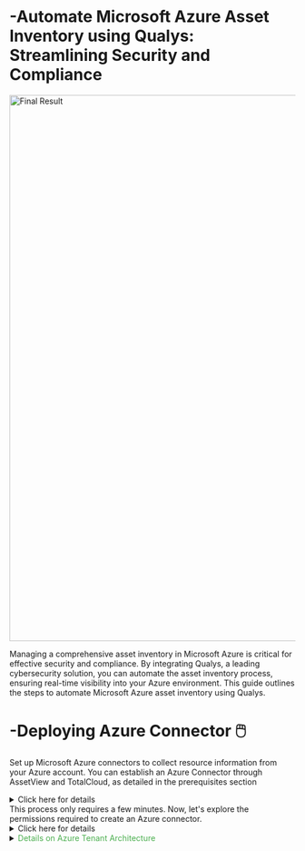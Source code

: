 # -Automate Microsoft Azure Asset Inventory using Qualys: Streamlining Security and Compliance
<img width="961" alt="Final Result" src="https://github.com/sunny4lab-project/-Automate-Microsoft-Azure-Asset-Inventory-using-Qualys/assets/139194279/1540da60-c780-4899-9fcb-c2aba871625c">


Managing a comprehensive asset inventory in Microsoft Azure is critical for effective security and compliance. By integrating Qualys, a leading cybersecurity solution, you can automate the asset inventory process, ensuring real-time visibility into your Azure environment. This guide outlines the steps to automate Microsoft Azure asset inventory using Qualys.

# -Deploying Azure Connector 🖱️

Set up Microsoft Azure connectors to collect resource information from your Azure account. You can establish an Azure Connector through AssetView and TotalCloud, as detailed in the prerequisites section<details> <summary> Click here for details</summary>
# -Pre-requisites :smile:
Before you create an Azure connector, ensure that you have the following permissions:
 - :book:Assign Azure Active Directory permissions to register an application with your Azure
Active Directory
- :book:Checking Azure Subscription Permissions to assign the application to a role in your
Azure subscription</details>
This process only requires a few minutes. Now, let's explore the permissions required to create an Azure connector.
<details><summary>Click here for details</summary>
# -Step 1: Azure Integration Setup


# - 🧭Navigate to Azure Integration:

💁 The integration between Qualys and Microsoft Azure typically involves the configuration of Azure connectors in Qualys. This integration allows Qualys to gather information about your Azure resources for security and compliance assessments. 

ℹ️ Setting up Authentication in Azure connectors in Qualys requires that you provide the necessary Azure credentials, including Subscription ID, Application (Client) ID, Client Secret, and Directory (Tenant) ID.

# Here are the key steps and components involved in Azure integration with Qualys:

- ▶️Log on to the Microsoft Azure console and Search "Microsoft Entra ID" <img width="646" alt="Microsoft entra ID search" src="https://github.com/sunny4lab-project/-Automate-Microsoft-Azure-Asset-Inventory-using-Qualys/assets/139194279/29c5a477-67c7-4462-a04d-1bb61db0df2e">

- ▶️ On the Navigation Panel on the left, scroll down and Click App Registrations > New Registration.
<img width="419" alt="App Registration" src="https://github.com/sunny4lab-project/-Automate-Microsoft-Azure-Asset-Inventory-using-Qualys/assets/139194279/8c41640c-a78f-4441-952c-b5bd8f47481c">

- ▶️ Click on the "New Registration" with the + sign. <img width="783" alt="New Registration" src="https://github.com/sunny4lab-project/-Automate-Microsoft-Azure-Asset-Inventory-using-Qualys/assets/139194279/0b76d242-1091-4264-aa24-fb0d55a4d9f0">

- ▶️ Provide the following details: A name for the application and also select the Supported account types: directory for single Tenant, Multi-Tenant. Also, Click on "Register" when done.<img width="749" alt="Register an application" src="https://github.com/sunny4lab-project/-Automate-Microsoft-Azure-Asset-Inventory-using-Qualys/assets/139194279/02076576-5a2e-4620-9142-249e6cf20b1e">

- ▶️ Navigate to the Registered app by selecting the "all application" button as shown on below
<img width="950" alt="Navigate to App Registration" src="https://github.com/sunny4lab-project/-Automate-Microsoft-Azure-Asset-Inventory-using-Qualys/assets/139194279/54c35a12-29b7-4047-b661-18914a3d8404"> For example: I will select the "IOT" app I created.
- ▶️ Navigate to the Menu panel to your left and select "API Permissions" and then Click on the "Add Permission" button<img width="820" alt="API Permissions1" src="https://github.com/sunny4lab-project/-Automate-Microsoft-Azure-Asset-Inventory-using-Qualys/assets/139194279/f2459961-3d3a-4302-bc81-cc8a0fbb166d">
- ▶️ Select "Azure Service Management"<img width="677" alt="API Request" src="https://github.com/sunny4lab-project/-Automate-Microsoft-Azure-Asset-Inventory-using-Qualys/assets/139194279/a74956b3-9c86-4d78-9537-73bcb4aad6dd">
- ▶️  Select user impersonation permission and click Add permissions. <img width="680" alt="Add Permissions" src="https://github.com/sunny4lab-project/-Automate-Microsoft-Azure-Asset-Inventory-using-Qualys/assets/139194279/932058b8-345d-449b-93b4-4fcd47553a8c">
- ▶️ Select the application that you created and click on "Certificate & Secrte" ➡️ Click on the "New Client secret" button. Add Descriptions and select the expiry duration of your choice. Then, click the "Add" button 🔘. Note:- Make sure to copy the key value immediately and save it in your notepad⌚.  <img width="560" alt="Add Certificate and Secret" src="https://github.com/sunny4lab-project/-Automate-Microsoft-Azure-Asset-Inventory-using-Qualys/assets/139194279/cb3976b1-09e7-434f-a322-06ad06053100">

# Step 2: 

# Access Qualys Platform:

- 👨‍💻Log in to your Qualys account and access the platform.<img width="961" alt="Qualys Login screen " src="https://github.com/sunny4lab-project/-Automate-Microsoft-Azure-Asset-Inventory-using-Qualys/assets/139194279/a7a33272-234d-4c48-9a67-cedb6854de61">

- ➡️Click on the Connector app on the menu bar to your Left.<img width="509" alt="navigate to the connector app" src="https://github.com/sunny4lab-project/-Automate-Microsoft-Azure-Asset-Inventory-using-Qualys/assets/139194279/b24eac47-0b83-4417-9a0e-3fa115e68418">
- ▶️ Select the Cloud service you wish to connect to. In this case it's going to be "Azure Connector" <img width="954" alt="cloud connector selection" src="https://github.com/sunny4lab-project/-Automate-Microsoft-Azure-Asset-Inventory-using-Qualys/assets/139194279/967b5f13-41f0-4259-b0bd-a978818dd8ad">

- ➡️Enter a name and description (optional) for your connector  # <img width="926" alt="Connect Basic Details " src="https://github.com/sunny4lab-project/-Automate-Microsoft-Azure-Asset-Inventory-using-Qualys/assets/139194279/e60f414f-943b-4100-9317-2e59b1e714d8">

- ▶️ Copy the Application (client) ID and Directory (tenant) ID created earlier by going to Microsoft Entra ID and selecting "App Registrations" on the navigation panel to your left, Click "All Application and select the app you created. Paste all the necessary information in the connector details as shown below, then click the "next button. 
<img width="776" alt="Authentication details" src="https://github.com/sunny4lab-project/-Automate-Microsoft-Azure-Asset-Inventory-using-Qualys/assets/139194279/024f530c-d447-4f20-b87e-49154f26e0d7">

📓 Note: Make sure to include Subscription ID.

- ➡️ Go to your Subscription ➡️Select your subscription ➡️ Access Control (IAM) 
and Click on "Add"
<img width="718" alt="Add role base" src="https://github.com/sunny4lab-project/-Automate-Microsoft-Azure-Asset-Inventory-using-Qualys/assets/139194279/12836aac-a419-4537-8545-8a094be80111">

- ➡️ Assign a reader role by clicking on "reader" and hitting the "next" button. User, group, or service principal" is set to default. Click on the "Select Member" In the search box to your right side, type the name of the application you created, and then select the app registration and click on the "Select" button. Then, click on Review + create <img width="796" alt="Add Role Assignment " src="https://github.com/sunny4lab-project/-Automate-Microsoft-Azure-Asset-Inventory-using-Qualys/assets/139194279/e1adfc05-9fdb-4b06-ba46-58c543eea0d9">
- ➡️ After making sure that all the settings and authentication details are correct, now you can click or select the "Test Connection" Button and your result should look like this. If the connections failed then the authentication details provided are either not correct or you've missed a step in the authentication setup in Azure. 
<img width="959" alt="Test Connection Result" src="https://github.com/sunny4lab-project/-Automate-Microsoft-Azure-Asset-Inventory-using-Qualys/assets/139194279/edfce0da-8643-4940-ba88-23178633d586">

- ➡️ Make sure to Check the "Automatically activate all assets for Vm scanning application" box and click Next. The last part of this Lab is to review and confirm and you should be good 😄.

</details>
 <details>
  <summary><span style="color: #4CAF50;">Details on Azure Tenant Architecture</span></summary>

  In the context of Microsoft Azure, the terms "single-tenant" and "multi-tenant" refer to the architectural models for deploying and managing applications, services, or resources.
<img width="776" alt="The Last Set" src="https://github.com/sunny4lab-project/-Automate-Microsoft-Azure-Asset-Inventory-using-Qualys/assets/139194279/cac97348-7264-4481-8f0f-953d995c3b9f">

  # <span style="color: #FF5733;">Single-Tenant:</span>

  Definition:
  <span style="color: #FF5733;">Single-Tenant (or Single-Tenancy):</span> In a single-tenant architecture, each instance of an application or service is dedicated to a single customer (tenant). The resources and data associated with that instance are isolated and not shared with other customers.

  # <span style="color: #3370FF;">Characteristics:</span>
  - <span style="color: #3370FF;">Isolation:</span> Each customer has a dedicated and isolated environment.
  - <span style="color: #3370FF;">Customization:</span> Customers have the flexibility to customize and configure the environment according to their specific needs.
  - <span style="color: #3370FF;">Control:</span> Customers have more control over the infrastructure, security, and policies.

  # <span style="color: #FF5733;">Use Cases:</span>
  Single-tenant architectures are often preferred in scenarios where customers require a high level of customization, control, and isolation. Examples include certain compliance requirements, security-sensitive applications, or scenarios where customers have specific regulatory constraints.

  # <span style="color: #3370FF;">Multi-Tenant:</span>

  Definition:
  <span style="color: #3370FF;">Multi-Tenant (or Multi-Tenancy):</span> In a multi-tenant architecture, multiple instances of an application or service share the same resources and infrastructure. Each customer (tenant) remains logically isolated, but they all share a common underlying platform.

  # <span style="color: #FF5733;">Characteristics:</span>
  - <span style="color: #FF5733;">Resource Sharing:</span> Multiple customers share the same set of resources and infrastructure.
  - <span style="color: #FF5733;">Cost Efficiency:</span> Shared resources lead to cost efficiency and resource optimization.
  - <span style="color: #FF5733;">Scalability:</span> Multi-tenant architectures are often more scalable as resources can be dynamically allocated based on demand.

  # <span style="color: #3370FF;">Use Cases:</span>
  Multi-tenant architectures are suitable for scenarios where resource efficiency, scalability, and cost-sharing are priorities. Many cloud services, including Azure, adopt a multi-tenant model, allowing multiple customers to leverage shared infrastructure while maintaining logical isolation.

  # <span style="color: #FF5733;">Azure and Tenancy:</span>
  In Azure Active Directory (Azure AD), tenancy refers to the organization's instance of Azure AD. It can be either a single-tenant (dedicated to a single organization) or a multi-tenant (shared by multiple organizations). Azure AD supports both models.

  # <span style="color: #3370FF;">Azure Services:</span>
  Many Azure services are designed to be multi-tenant by default, allowing multiple customers to use the same underlying infrastructure. However, certain services or deployment options may provide options for dedicated, single-tenant instances.

  Understanding the tenancy model is crucial when designing and deploying applications or services in Azure, as it influences factors such as security, isolation, customization, and cost considerations. The choice between single-tenant and multi-tenant architectures depends on the specific requirements and priorities of the application or service being deployed.
</details>




